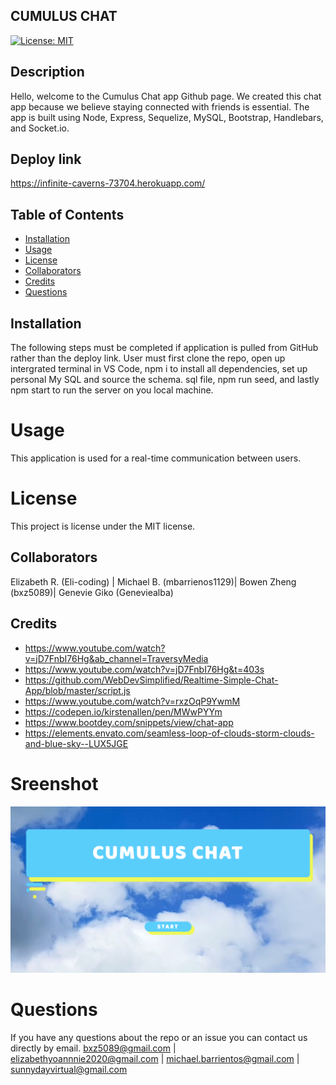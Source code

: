 
## CUMULUS CHAT
 
 [![License: MIT](https://img.shields.io/badge/License-MIT-yellow.svg)](https://opensource.org/licenses/MIT)

## Description
Hello, welcome to the Cumulus Chat app Github page. We created this chat app because we believe staying connected with friends is essential. The app is built using Node, Express, Sequelize, MySQL, Bootstrap, Handlebars, and Socket.io.
## Deploy link
https://infinite-caverns-73704.herokuapp.com/
## Table of Contents 
* [Installation](#installation)
* [Usage](#usage)
* [License](#license)
* [Collaborators](#collaborators)
* [Credits](#credits)
* [Questions](#questions)
## Installation
The following steps must be completed if application is pulled from GitHub rather than the deploy link. User must first clone the repo, open up intergrated terminal in VS Code, npm i to install all dependencies, set up personal My SQL and source the schema. sql file, npm run seed, and lastly npm start to run the server on you local machine.
# Usage
This application is used for a real-time communication between users. 
# License
This project is license under the MIT license.
## Collaborators 
Elizabeth R. (Eli-coding) | Michael B. (mbarrienos1129)| Bowen Zheng (bxz5089)| Genevie Giko (Geneviealba)

## Credits

- https://www.youtube.com/watch?v=jD7FnbI76Hg&ab_channel=TraversyMedia
- https://www.youtube.com/watch?v=jD7FnbI76Hg&t=403s
- https://github.com/WebDevSimplified/Realtime-Simple-Chat-App/blob/master/script.js
- https://www.youtube.com/watch?v=rxzOqP9YwmM
- https://codepen.io/kirstenallen/pen/MWwPYYm
- https://www.bootdey.com/snippets/view/chat-app
- https://elements.envato.com/seamless-loop-of-clouds-storm-clouds-and-blue-sky--LUX5JGE

# Sreenshot 
![Cumulus](utils/sweet.png)
# Questions
If you have any questions about the repo or an issue you can contact us directly by email.
bxz5089@gmail.com |  elizabethyoannnie2020@gmail.com | michael.barrientos@gmail.com | sunnydayvirtual@gmail.com

